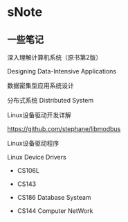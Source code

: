 # sNote
## 一些笔记


深入理解计算机系统（原书第2版）

Designing Data-Intensive Applications

数据密集型应用系统设计

分布式系统 Distributed System

Linux设备驱动开发详解

https://github.com/stephane/libmodbus

Linux设备驱动程序

Linux Device Drivers

- CS106L 

- CS143 

- CS186 Database Systeam 

- CS144 Computer NetWork


